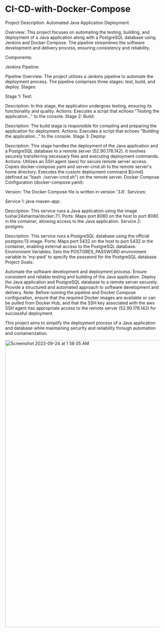 # CI-CD-with-Docker-Compose
Project Description: Automated Java Application Deployment

Overview:
This project focuses on automating the testing, building, and deployment of a Java application along with a PostgreSQL database using Jenkins and Docker Compose. The pipeline streamlines the software development and delivery process, ensuring consistency and reliability.

Components:

Jenkins Pipeline:

Pipeline Overview:
The project utilizes a Jenkins pipeline to automate the deployment process.
The pipeline comprises three stages: test, build, and deploy.
Stages:

Stage 1: Test:

Description:
In this stage, the application undergoes testing, ensuring its functionality and quality.
Actions:
Executes a script that echoes "Testing the application..." to the console.
Stage 2: Build:

Description:
The build stage is responsible for compiling and preparing the application for deployment.
Actions:
Executes a script that echoes "Building the application..." to the console.
Stage 3: Deploy:

Description:
This stage handles the deployment of the Java application and a PostgreSQL database to a remote server (52.90.178.142).
It involves securely transferring necessary files and executing deployment commands.
Actions:
Utilizes an SSH agent (aws) for secure remote server access.
Copies docker-compose.yaml and server-cmd.sh to the remote server's home directory.
Executes the custom deployment command ${cmd} (defined as "bash ./server-cmd.sh") on the remote server.
Docker Compose Configuration (docker-compose.yaml):

Version:
The Docker Compose file is written in version '3.8'.
Services:

Service 1: java-maven-app:

Description:
This service runs a Java application using the image tushar24sharma/docker:7.1.
Ports:
Maps port 8080 on the host to port 8080 in the container, allowing access to the Java application.
Service 2: postgres:

Description:
This service runs a PostgreSQL database using the official postgres:13 image.
Ports:
Maps port 5432 on the host to port 5432 in the container, enabling external access to the PostgreSQL database.
Environment Variables:
Sets the POSTGRES_PASSWORD environment variable to 'my-pwd' to specify the password for the PostgreSQL database.
Project Goals:

Automate the software development and deployment process.
Ensure consistent and reliable testing and building of the Java application.
Deploy the Java application and PostgreSQL database to a remote server securely.
Provide a structured and automated approach to software development and delivery.
Note: Before running the pipeline and Docker Compose configuration, ensure that the required Docker images are available or can be pulled from Docker Hub, and that the SSH key associated with the aws SSH agent has appropriate access to the remote server (52.90.178.142) for successful deployment.

This project aims to simplify the deployment process of a Java application and database while maintaining security and reliability through automation and containerization.


<img width="935" alt="Screenshot 2023-09-24 at 1 58 05 AM" src="https://github.com/Tushar240503/CI-CD-with-Docker-Compose/assets/98592305/1ecb45e9-e330-4ddf-a338-5b3428b2afc0">



